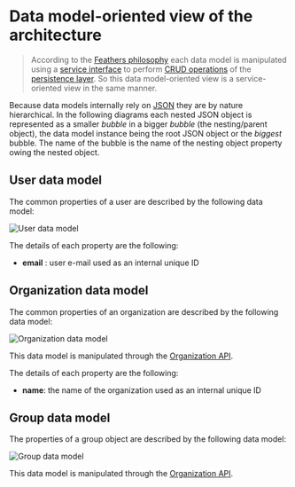 # Data model-oriented view of the architecture

> According to the [Feathers philosophy](https://docs.feathersjs.com/guides/about/philosophy.html) each data model is manipulated using a [service interface](https://docs.feathersjs.com/api/services.html) to perform [CRUD operations](https://en.wikipedia.org/wiki/Create,_read,_update_and_delete) of the [persistence layer](https://docs.feathersjs.com/api/databases/common.html). So this data model-oriented view is a service-oriented view in the same manner.

Because data models internally rely on [JSON](http://www.json.org/) they are by nature hierarchical. In the following diagrams each nested JSON object is represented as a smaller *bubble* in a bigger *bubble* (the nesting/parent object), the data model instance being the root JSON object or the *biggest* bubble. The name of the bubble is the name of the nesting object property owing the nested object.

## User data model

The common properties of a user are described by the following data model:

![User data model](https://cdn.rawgit.com/kaelia-tech/kDocs/61f0fdd282249196857204d68ba44ada046bd7bf/images/User%20Data%20Model%20Diagram.svg)

The details of each property are the following:
* **email** : user e-mail used as an internal unique ID

## Organization data model

The common properties of an organization are described by the following data model:

![Organization data model](https://cdn.rawgit.com/kaelia-tech/kDocs/61f0fdd282249196857204d68ba44ada046bd7bf/images/Organization%20Data%20Model%20Diagram.svg)

This data model is manipulated through the [Organization API](https://kaelia-tech.gitbooks.io/kDocs/api/ORGANIZATION.html).

The details of each property are the following:
* **name**: the name of the organization used as an internal unique ID

## Group data model

The properties of a group object are described by the following data model:

![Group data model](https://cdn.rawgit.com/kaelia-tech/kDocsocs/2724c914bb95d9167dd460b800ff1186dd3b31cb/images/Group%20Data%20Model%20Diagram.svg)

This data model is manipulated through the [Organization API](https://kaelia-tech.gitbooks.io/kDocs/api/ORGANIZATION.html#group-api).
